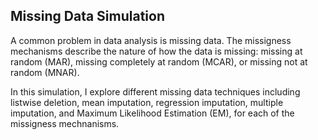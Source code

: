 ## Missing Data Simulation

A common problem in data analysis is missing data.  The missigness mechanisms describe the nature of how the data is missing: missing at random (MAR), missing completely at random (MCAR), or missing not at random (MNAR).  

In this simulation, I explore different missing data techniques including listwise deletion, mean imputation, regression imputation, multiple imputation, and Maximum Likelihood Estimation (EM), for each of the missigness mechnanisms. 
